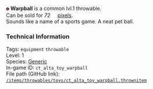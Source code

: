 ![ ](https://raw.githubusercontent.com/Ceterai/Enternia/main/items/throwables/toys/ct_alta_toy_warpball.png) **Warpball** is a common lvl.1 throwable.  
Can be sold for *72* <img src="https://starbounder.org/mediawiki/images/2/21/Pixel.png" width="12" height="16"/> [pixels](https://starbounder.org/Pixel).  
Sounds like a name of a sports game. A neat pet ball.

### Technical Information

Tags: `equipment` `throwable`  
Level: 1  
Species: [Generic](https://starbounder.org/Perfectly_Generic_Item)  
In-game ID: `ct_alta_toy_warpball`  
File path (GitHub link): [`/items/throwables/toys/ct_alta_toy_warpball.thrownitem`](https://github.com/Ceterai/Enternia/blob/main/items/throwables/toys/ct_alta_toy_warpball.thrownitem)
